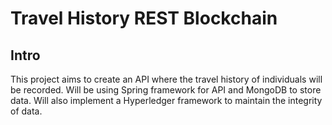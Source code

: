 # Travel History REST Blockchain

## Intro
This project aims to create an API where the travel history of individuals will be recorded. Will be using Spring framework for API and MongoDB to store data. Will also implement a Hyperledger framework to maintain the integrity of data.